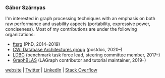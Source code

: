 ### Gábor Szárnyas

I'm interested in graph processing techniques with an emphasis on both raw performance and usability aspects (portability, expressive power, conciseness).
Most of my contributions are under the following organizations:

* [ftsrg](https://github.com/ftsrg) (PhD, 2014–2019)
* [CWI Database Architectures group](https://github.com/cwida) (postdoc, 2020–)
* [LDBC](https://github.com/ldbc/) (benchmark task force lead, steering committee member, 2017–)
* [GraphBLAS](https://github.com/GraphBLAS/) (LAGraph contributor and tutorial maintainer, 2019–)

[website](https://szarnyasg.github.io/) | [Twitter](https://twitter.com/szarnyasg) | [LinkedIn](https://www.linkedin.com/in/szarnyasg/) | [Stack Overflow](https://stackoverflow.com/users/3580502/gabor-szarnyas)
